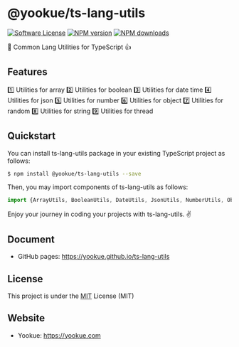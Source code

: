 # @yookue/ts-lang-utils

[![Software License](https://img.shields.io/badge/license-MIT-brightgreen.svg?style=flat)](LICENSE.txt)
[![NPM version](https://img.shields.io/npm/v/@yookue/ts-lang-utils.svg?style=flat)](https://npmjs.org/package/@yookue/ts-lang-utils)
[![NPM downloads](http://img.shields.io/npm/dm/@yookue/ts-lang-utils.svg?style=flat)](https://npmjs.org/package/@yookue/ts-lang-utils)

🏅 Common Lang Utilities for TypeScript 👍

## Features

1️⃣ Utilities for array
2️⃣ Utilities for boolean
3️⃣️ Utilities for date time
4️⃣ Utilities for json
5️⃣ Utilities for number
6️⃣ Utilities for object
7️⃣ Utilities for random
8️⃣ Utilities for string
9️⃣ Utilities for thread

## Quickstart

You can install ts-lang-utils package in your existing TypeScript project as follows:

```bash
$ npm install @yookue/ts-lang-utils --save
```

Then, you may import components of ts-lang-utils as follows:

```jsx | pure
import {ArrayUtils, BooleanUtils, DateUtils, JsonUtils, NumberUtils, ObjectUtils, RandomUtils, StringUtils, ThreadUtils} from '@yookue/ts-lang-utils';
```

Enjoy your journey in coding your projects with ts-lang-utils. ✌️

## Document

- GitHub pages: https://yookue.github.io/ts-lang-utils

## License

This project is under the [MIT](https://mit-license.org/) License (MIT)

## Website

- Yookue: https://yookue.com
